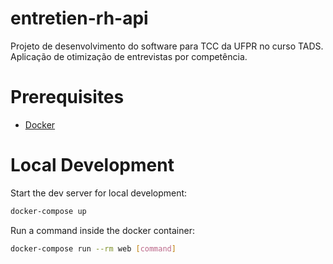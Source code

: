 # entretien-rh-api


Projeto de desenvolvimento do software para TCC da UFPR no curso TADS. Aplicação de otimização de entrevistas por competência.

# Prerequisites

- [Docker](https://docs.docker.com)  

# Local Development

Start the dev server for local development:
```bash
docker-compose up
```

Run a command inside the docker container:

```bash
docker-compose run --rm web [command]
```

